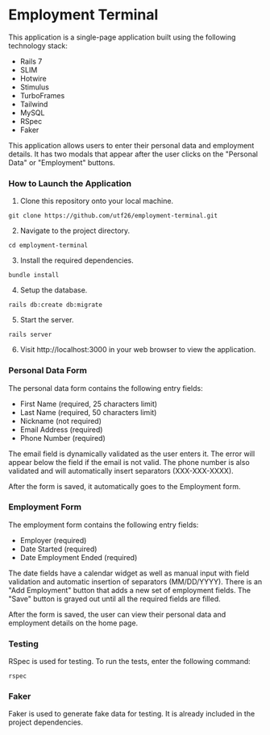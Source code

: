 # Employment Terminal

This application is a single-page application built using the following technology stack:

- Rails 7
- SLIM
- Hotwire
- Stimulus
- TurboFrames
- Tailwind
- MySQL
- RSpec
- Faker

This application allows users to enter their personal data and employment details. It has two modals that appear after
the user clicks on the "Personal Data" or "Employment" buttons.

### How to Launch the Application

1. Clone this repository onto your local machine.

```
git clone https://github.com/utf26/employment-terminal.git
```

2. Navigate to the project directory.

```
cd employment-terminal
```

3. Install the required dependencies.

```
bundle install
```

4. Setup the database.

```
rails db:create db:migrate
```

5. Start the server.

```
rails server
```

6. Visit http://localhost:3000 in your web browser to view the application.

### Personal Data Form

The personal data form contains the following entry fields:

- First Name (required, 25 characters limit)
- Last Name (required, 50 characters limit)
- Nickname (not required)
- Email Address (required)
- Phone Number (required)

The email field is dynamically validated as the user enters it. The error will appear below the field if the email is
not valid. The phone number is also validated and will automatically insert separators (XXX-XXX-XXXX).

After the form is saved, it automatically goes to the Employment form.

### Employment Form

The employment form contains the following entry fields:

- Employer (required)
- Date Started (required)
- Date Employment Ended (required)

The date fields have a calendar widget as well as manual input with field validation and automatic insertion of
separators (MM/DD/YYYY). There is an "Add Employment" button that adds a new set of employment fields. The "Save" button
is grayed out until all the required fields are filled.

After the form is saved, the user can view their personal data and employment details on the home page.

### Testing

RSpec is used for testing. To run the tests, enter the following command:

```rspec```

### Faker

Faker is used to generate fake data for testing. It is already included in the project dependencies.